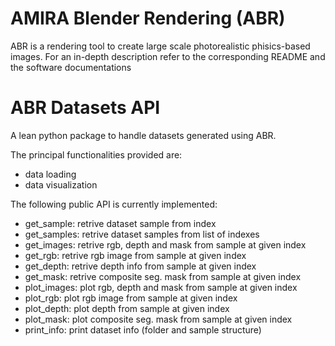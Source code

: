 AMIRA Blender Rendering (ABR)
============================

ABR is a rendering tool to create large scale photorealistic phisics-based images.
For an in-depth description refer to the corresponding README and the software documentations


ABR Datasets API
==================

A lean python package to handle datasets generated using ABR.

The principal functionalities provided are:
- data loading
- data visualization

The following public API is currently implemented:
- get_sample:  retrive dataset sample from index
- get_samples: retrive dataset samples from list of indexes
- get_images:  retrive rgb, depth and mask from sample at given index
- get_rgb:     retrive rgb image from sample at given index
- get_depth:   retrive depth info from sample at given index
- get_mask:    retrive composite seg. mask from sample at given index
- plot_images: plot rgb, depth and mask from sample at given index
- plot_rgb:    plot rgb image from sample at given index
- plot_depth:  plot depth from sample at given index
- plot_mask:   plot composite seg. mask from sample at given index
- print_info:  print dataset info (folder and sample structure)